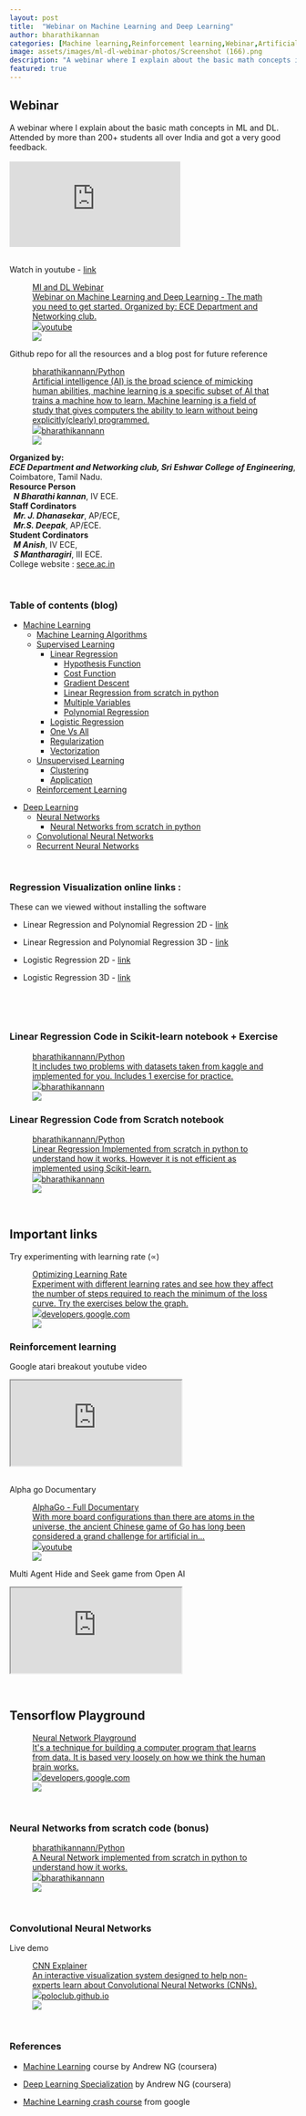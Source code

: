 ```yaml
---
layout: post
title:  "Webinar on Machine Learning and Deep Learning"
author: bharathikannan
categories: [Machine learning,Reinforcement learning,Webinar,Artificial Intelligence,Deep learning]
image: assets/images/ml-dl-webinar-photos/Screenshot (166).png
description: "A webinar where I explain about the basic math concepts in ML and DL. Attended by more than 200+ students all over India and got a very good feedback."
featured: true
---
```



<h2 class="page-title">Webinar</h2>
<div class="page-body">
A webinar where I explain about the basic math concepts in ML and DL. Attended by more than 200+ students all over India and got a very good feedback.<br><br>
    <div class="embed-responsive embed-responsive-16by9">
        <iframe class="embed-responsive-item" src="https://www.youtube.com/embed/9wVjTK6Fv1k" frameborder="0"
        allow="accelerometer; autoplay; clipboard-write; encrypted-media; gyroscope; picture-in-picture"
        allowfullscreen></iframe>
    </div>
    <br>
    <p id="da612fa4-57d5-4ad3-b0bb-8866262ffd29" class="">Watch in youtube - <a
            href="https://youtu.be/9wVjTK6Fv1k?t=3" target="_blank">link</a></p>

<figure class="shadowhover hover-pointer" id="30d93745-10b8-4d7b-8132-a60d740499d6"><a href="https://youtu.be/9wVjTK6Fv1k?t=3" class="bookmark source" target="_blank">
        <div class="bookmark-info">
            <div class="bookmark-text">
                <div class="bookmark-title">Ml and DL Webinar</div>
                <div class="bookmark-description">Webinar on Machine Learning and Deep Learning - The math you need
                    to get started. Organized by: ECE Department and Networking club.
                </div>
            </div>
            <div class="bookmark-href"><img src="https://www.youtube.com/s/desktop/0a8f585d/img/favicon.ico"
                    class="icon bookmark-icon" />youtube</div>
        </div><img src="../assets/images/ml-dl-webinar-photos/Screenshot (166).png" class="bookmark-image" />
    </a></figure>

    

<p id="00271bcd-45d4-497b-ba1f-43aade2a4478" class="">Github repo for all the resources and a blog post for
        future reference</p>
<figure class="shadowhover hover-pointer" id="e70359e8-502a-4a47-bf8c-97fa7fcbe03b"><a
        href="https://github.com/bharathikannann/Python/tree/master/Webinar" target="_blank" class="bookmark source">
        <div class="bookmark-info">
            <div class="bookmark-text">
                <div class="bookmark-title">bharathikannann/Python</div>
                <div class="bookmark-description">Artificial intelligence (AI) is the broad science of mimicking
                    human abilities, machine learning is a specific subset of AI that trains a machine how to learn.
                    Machine learning is a field of study that gives computers the ability to learn without being
                    explicitly(clearly) programmed.</div>
            </div>
            <div class="bookmark-href"><img src="https://github.com/favicon.ico"
                    class="icon bookmark-icon" />bharathikannann</div>
        </div><img src="../assets/images/ml-dl-webinar-photos/robot-img.jpg" class="bookmark-image" />
    </a></figure>
<p id="e28c88bc-2060-41fc-9053-7b48d78d55a3" class="">
    <strong>Organized by:</strong><br>
    <strong><i>ECE Department and Networking club, Sri Eshwar College of Engineering</i></strong>, Coimbatore, Tamil Nadu.<br>
    <strong>Resource Person</strong><br>
    <strong><i>&nbsp;&nbsp;N Bharathi kannan</i></strong>, IV ECE.<br>
    <strong>Staff Cordinators</strong><br>
    <strong><i>&nbsp;&nbsp;Mr. J. Dhanasekar</i></strong>, AP/ECE,<br>
    <strong><i>&nbsp;&nbsp;Mr.S. Deepak</i></strong>, AP/ECE.<br>
    <strong>Student Cordinators</strong><br>
    <strong><i>&nbsp;&nbsp;M Anish</i></strong>, IV ECE,<br>
    <strong><i>&nbsp;&nbsp;S Mantharagiri</i></strong>, III ECE.<br>
    College website : <a href="http://sece.ac.in/" target="_blank">sece.ac.in</a></p><br>
<h3 id="40c55321-24b2-4a23-a9ca-0ef6086f2166" class="">Table of contents (blog)</h3>
<ul id="cb7b71c6-46df-48db-82e9-28ba2ed7660c" class="bulleted-list">
    <li><a href="https://github.com/bharathikannann/Python/tree/master/Webinar#machine-learning">Machine
            Learning</a>
        <ul id="6556cda3-3fcc-46f5-b434-3a8979d0f11a" class="bulleted-list">
            <li><a href="https://github.com/bharathikannann/Python/tree/master/Webinar#machine-learning-algorithms">Machine
                    Learning Algorithms</a></li>
        </ul>
        <ul id="213af39d-7313-44fd-8abc-0141bb4bf355" class="bulleted-list">
            <li><a href="https://github.com/bharathikannann/Python/tree/master/Webinar#supervised-learning">Supervised
                    Learning</a>
                <ul id="830f4fcf-df8c-448c-a0b9-a181f003de51" class="bulleted-list">
                    <li><a href="https://github.com/bharathikannann/Python/tree/master/Webinar#linear-regression">Linear
                            Regression</a>
                        <ul id="63929acf-bf3a-4fa4-b3f7-5430868dc3ec" class="bulleted-list">
                            <li><a
                                    href="https://github.com/bharathikannann/Python/tree/master/Webinar#hypothesis-function">Hypothesis
                                    Function</a></li>
                        </ul>
                        <ul id="403d4b71-1d92-406b-b70a-98ced1de4c2e" class="bulleted-list">
                            <li><a
                                    href="https://github.com/bharathikannann/Python/tree/master/Webinar#cost-function">Cost
                                    Function</a></li>
                        </ul>
                        <ul id="26319521-17cb-4de2-b7cd-d32ff8160baa" class="bulleted-list">
                            <li><a
                                    href="https://github.com/bharathikannann/Python/tree/master/Webinar#gradient-descent">Gradient
                                    Descent</a></li>
                        </ul>
                        <ul id="8a4cc7f9-dacb-4abc-9f18-f8899f8ccbac" class="bulleted-list">
                            <li><a
                                    href="https://github.com/bharathikannann/Python/tree/master/Webinar#linear-regression-from-scratch-in-python">Linear
                                    Regression from scratch in python</a></li>
                        </ul>
                        <ul id="0c7db12c-fe93-44b4-b554-0fd1868f847d" class="bulleted-list">
                            <li><a
                                    href="https://github.com/bharathikannann/Python/tree/master/Webinar#multiple-variables">Multiple
                                    Variables</a></li>
                        </ul>
                        <ul id="fe6dc5f2-3294-4199-8b02-3d76d8e86cea" class="bulleted-list">
                            <li><a
                                    href="https://github.com/bharathikannann/Python/tree/master/Webinar#polynomial-regression">Polynomial
                                    Regression</a></li>
                        </ul>
                    </li>
                </ul>
                <ul id="b855e2d4-e9a0-40e9-9237-4259b2040396" class="bulleted-list">
                    <li><a href="https://github.com/bharathikannann/Python/tree/master/Webinar#logistic-regression">Logistic
                            Regression</a></li>
                </ul>
                <ul id="b4e68ae4-7d85-409d-bccd-32c0d40b2252" class="bulleted-list">
                    <li><a href="https://github.com/bharathikannann/Python/tree/master/Webinar#one-vs-all">One Vs
                            All</a></li>
                </ul>
                <ul id="65355a53-eac1-4a90-8c7e-3a12f4dba025" class="bulleted-list">
                    <li><a
                            href="https://github.com/bharathikannann/Python/tree/master/Webinar#regularization">Regularization</a>
                    </li>
                </ul>
                <ul id="30cb886b-e996-4e89-9c4c-3d0f8d0fc958" class="bulleted-list">
                    <li><a
                            href="https://github.com/bharathikannann/Python/tree/master/Webinar#vectorization">Vectorization</a>
                    </li>
                </ul>
            </li>
        </ul>
        <ul id="0e0a6735-75ae-4c9d-a243-9232fda5a1aa" class="bulleted-list">
            <li><a href="https://github.com/bharathikannann/Python/tree/master/Webinar#unsupervised-learning">Unsupervised
                    Learning</a>
                <ul id="54f6fc79-7c57-4f2f-a729-aba9144e1837" class="bulleted-list">
                    <li><a
                            href="https://github.com/bharathikannann/Python/tree/master/Webinar#clustering">Clustering</a>
                    </li>
                </ul>
                <ul id="32742af4-aeb7-49b6-a278-e2e3c843c36c" class="bulleted-list">
                    <li><a
                            href="https://github.com/bharathikannann/Python/tree/master/Webinar#application">Application</a>
                    </li>
                </ul>
            </li>
        </ul>
        <ul id="47e6345b-6a7d-49de-b784-94b98251c304" class="bulleted-list">
            <li><a href="https://github.com/bharathikannann/Python/tree/master/Webinar#reinforcement-learning">Reinforcement
                    Learning</a></li>
        </ul>
    </li>
</ul>
<ul id="2a3b784b-af74-4299-bc09-d7e0155e5232" class="bulleted-list">
    <li><a href="https://github.com/bharathikannann/Python/tree/master/Webinar#deep-learning">Deep Learning</a>
        <ul id="754fd1c8-add5-4d49-abf7-beb7c7460579" class="bulleted-list">
            <li><a href="https://github.com/bharathikannann/Python/tree/master/Webinar#neural-networks">Neural
                    Networks</a>
                <ul id="d4420601-f68f-4939-aaf0-0a6f51028478" class="bulleted-list">
                    <li><a
                            href="https://github.com/bharathikannann/Python/tree/master/Webinar#neural-networks-from-scratch-in-python">Neural
                            Networks from scratch in python</a></li>
                </ul>
            </li>
        </ul>
        <ul id="1b81a3ce-0879-4395-a9f5-bec28efe0245" class="bulleted-list">
            <li><a
                    href="https://github.com/bharathikannann/Python/tree/master/Webinar#convolutional-neural-networks">Convolutional
                    Neural Networks</a></li>
        </ul>
        <ul id="f7aef8b0-6529-4241-aec7-bc96f165f994" class="bulleted-list">
            <li><a href="https://github.com/bharathikannann/Python/tree/master/Webinar#recurrent-neural-networks">Recurrent
                    Neural Networks</a></li>
        </ul>
    </li>
</ul>
<p id="84f96333-75aa-4533-afda-49a79e44072b" class="">
</p><br>
<h3 id="58734e29-772e-4979-9c21-506c0d0580db" class="">Regression Visualization online links :</h3>
<p id="a7d70a68-8e9b-447f-9c9b-f48b55eabd25" class="">These can we viewed without installing the
        software
<div class="indented">
    <ul id="e6d74de1-531e-4304-9df3-7dcec7f86fc5" class="bulleted-list">
        <li>Linear Regression and Polynomial Regression 2D - <a href="https://www.geogebra.org/classic/fuvr2rje">link</a></li>
    </ul>
    <ul id="7206db9a-69a2-4156-974b-c37433992f5a" class="bulleted-list">
       <li>Linear Regression and Polynomial Regression 3D - <a href="https://www.geogebra.org/classic/nfsdcexr">link</a> </li>
    </ul>
    <ul id="0aa85299-1f94-4db9-92ad-31796ee7bd32" class="bulleted-list">
        <li>Logistic Regression 2D - <a href="https://www.geogebra.org/classic/mpr6qtee">link</a> </li>
    </ul>
    <ul id="035ec1a5-6716-45a0-8722-75df84da62de" class="bulleted-list">
        <li>Logistic Regression 3D - <a href="https://www.geogebra.org/classic/gp8anaxf">link</a> </li>
    </ul>
</div>
     <br>
    </p>
    <p id="2be438ef-6788-4c5f-96b9-cdbba8cb41b1" class="">
    </p><br>
    <h3 id="745bfd6f-6426-4feb-8440-0260ab0eaf28" class="">Linear Regression Code in Scikit-learn notebook + Exercise
    </h3>
    <figure class="shadowhover hover-pointer" id="9a5468d4-81c6-462e-947c-61f9526d1247"><a
            href="https://github.com/bharathikannann/Python/blob/master/Webinar/LinearRegression/LinearRegression.ipynb" target="_blank"
            class="bookmark source">
            <div class="bookmark-info">
                <div class="bookmark-text">
                    <div class="bookmark-title">bharathikannann/Python</div>
                    <div class="bookmark-description">It includes two problems with datasets taken from kaggle and implemented for you. Includes 1 exercise for practice.</div>
                </div>
                <div class="bookmark-href"><img src="https://github.com/favicon.ico"
                        class="icon bookmark-icon" />bharathikannann
                </div>
            </div><img src="../assets/images/ml-dl-webinar-photos/linear-regression.png" class="bookmark-image" />
        </a></figure>
    <h3 id="ed2cdb39-a3e9-4163-aa61-1140fcee5fd9" class="">Linear Regression Code from Scratch notebook</h3>
    <figure class="shadowhover hover-pointer" id="f216e641-b170-4caf-9c4f-4ae257d91e56"><a
            href="https://github.com/bharathikannann/Python/blob/master/Webinar/LinearRegressionfromscratch/LinearRegressionfromscratch.ipynb" target="_blank"
            class="bookmark source">
            <div class="bookmark-info">
                <div class="bookmark-text">
                    <div class="bookmark-title">bharathikannann/Python</div>
                    <div class="bookmark-description">Linear Regression Implemented from scratch in python to understand how it works. However it is not efficient as implemented using Scikit-learn.</div>
                </div>
                <div class="bookmark-href"><img src="https://github.com/favicon.ico"
                        class="icon bookmark-icon" />bharathikannann
                </div>
            </div><img src="../assets/images/ml-dl-webinar-photos/linear-regression.png" class="bookmark-image" />
        </a></figure>
    <p id="fd80616f-36f0-41ad-834a-07b5454acbc4" class="">
    </p><br>
    <h2 id="a4f19042-99ad-4854-9e8e-d58d183eb419" class="">Important links</h2>
    <p id="abbb5340-9e35-4a93-b697-7316e4adc45b" class="">Try experimenting with learning rate (∝)</p>
    <figure class="shadowhover hover-pointer" id="70b2fd9a-26f8-4a7d-94a4-e3633c8c98d5"><a
            href="https://developers.google.com/machine-learning/crash-course/fitter/graph" target="_blank" class="bookmark source">
            <div class="bookmark-info">
                <div class="bookmark-text">
                    <div class="bookmark-title">Optimizing Learning Rate</div>
                    <div class="bookmark-description">Experiment with different learning rates and see how they affect the number of steps required to reach the minimum of
                    the loss curve. Try the exercises below the graph.</div>
                </div>
                <div class="bookmark-href"><img
                        src="https://www.gstatic.com/devrel-devsite/prod/v2f6fb68338062e7c16672db62c4ab042dcb9bfbacf2fa51b6959426b203a4d8a/developers/images/favicon.png"
                        class="icon bookmark-icon" />developers.google.com
                </div>
            </div><img src="../assets/images/ml-dl-webinar-photos/Screenshot (169).png"
                class="bookmark-image" />
        </a></figure>
    <h3 id="22d0f3b8-1b05-4be2-9b49-9d630cec2c0a" class="">Reinforcement learning</h3>
    <p id="5a0f59b0-942a-4bb5-ac97-1ef7029442ed" class="">Google atari breakout youtube video</p>
    <div class="embed-responsive embed-responsive-16by9">
        <iframe class="embed-responsive-item" src="https://www.youtube.com/embed/TmPfTpjtdgg"></iframe>
    </div>
    <br>
    <p id="c461e5d5-7685-4511-b21c-0b7ae9f6ddf8" class="">Alpha go Documentary</p>
    <figure class="shadowhover hover-pointer" id="cb7687c1-4cc5-4db6-b20b-9428c7aba7c1"><a href="https://www.youtube.com/watch?v=WXuK6gekU1Y" target="_blank"
            class="bookmark source">
            <div class="bookmark-info">
                <div class="bookmark-text">
                    <div class="bookmark-title">AlphaGo - Full Documentary</div>
                    <div class="bookmark-description">With more board configurations than there are atoms in the
                        universe, the ancient Chinese game of Go has long been considered a grand challenge for
                        artificial in...</div>
                </div>
                <div class="bookmark-href"><img src="https://www.youtube.com/s/desktop/0a8f585d/img/favicon.ico"
                        class="icon bookmark-icon" />youtube</div>
            </div><img src="https://i.ytimg.com/vi/WXuK6gekU1Y/hqdefault.jpg" class="bookmark-image" />
        </a></figure>
    <p id="e22e0ae1-121a-47d7-8f81-92293b55797f" class="">Multi Agent Hide and Seek game from Open AI
    </p>
    <div class="embed-responsive embed-responsive-16by9">
        <iframe class="embed-responsive-item" src="https://www.youtube.com/embed/kopoLzvh5jY"></iframe>
    </div>
    <p id="b3a4d559-6117-4841-beeb-fe654d9f81cb" class="">
    </p><br>
    <h2 id="e628d9b0-f5fb-40b3-a08b-c4f520916f8e" class="">Tensorflow Playground</h2>
    <figure class="shadowhover hover-pointer" id="37caede6-8673-41e3-a551-293d19deb861"><a
            href="https://playground.tensorflow.org/#activation=tanh&amp;batchSize=10&amp;dataset=circle&amp;regDataset=reg-plane&amp;learningRate=0.03&amp;regularizationRate=0&amp;noise=0&amp;networkShape=4,2&amp;seed=0.73792&amp;showTestData=false&amp;discretize=false&amp;percTrainData=50&amp;x=true&amp;y=true&amp;xTimesY=false&amp;xSquared=false&amp;ySquared=false&amp;cosX=false&amp;sinX=false&amp;cosY=false&amp;sinY=false&amp;collectStats=false&amp;problem=classification&amp;initZero=false&amp;hideText=false"
            class="bookmark source">
            <div class="bookmark-info">
                <div class="bookmark-text">
                    <div class="bookmark-title">Neural Network Playground</div>
                    <div class="bookmark-description">It&#x27;s a technique for building a computer program that learns
                        from data. It is based very loosely on how we think the human brain works.</div>
                </div>
                <div class="bookmark-href"><img src="https://playground.tensorflow.org/favicon.png"
                        class="icon bookmark-icon" />developers.google.com
                </div>
            </div><img src="http://playground.tensorflow.org/preview.png" class="bookmark-image" />
        </a></figure><br>
    <h3 id="22aee38c-3d18-4dce-ac83-44ea7a7172ce" class="">Neural Networks from scratch code (bonus)</h3>
    <figure class="shadowhover hover-pointer" id="99a8b960-c85c-4310-ac9e-c0b6d4ab6bd8"><a
            href="https://github.com/bharathikannann/Python/tree/master/ML/Neural%20Networks" target="_blank"
            class="bookmark source">
            <div class="bookmark-info">
                <div class="bookmark-text">
                    <div class="bookmark-title">bharathikannann/Python</div>
                    <div class="bookmark-description">A Neural Network implemented from scratch in python to understand how it works.</div>
                </div>
                <div class="bookmark-href"><img src="https://github.com/favicon.ico"
                        class="icon bookmark-icon" />bharathikannann
                </div>
            </div><img src="../assets/images/ml-dl-webinar-photos/neural-network.png" class="bookmark-image" />
        </a></figure>
    <p id="f339066d-6ed3-4e3a-89d1-ce29c44fc470" class="">
    </p><br>
    <h3 id="19cdf523-fb90-4a7c-b120-7431197b26d0" class="">Convolutional Neural Networks</h3>
    <p id="8c690ed1-0003-472b-86b6-c304eea41089" class="">Live demo</p>
    <figure class="shadowhover hover-pointer" id="1e533aba-a621-4d1f-ba6f-773f54441f30"><a href="http://poloclub.github.io/cnn-explainer/" target="_blank"
            class="bookmark source">
            <div class="bookmark-info">
                <div class="bookmark-text">
                    <div class="bookmark-title">CNN Explainer</div>
                    <div class="bookmark-description">An interactive visualization system designed to help non-experts
                        learn about Convolutional Neural Networks (CNNs).</div>
                </div>
                <div class="bookmark-href"><img src="https://poloclub.github.io/cnn-explainer/assets/img/favicon.png"
                        class="icon bookmark-icon" />poloclub.github.io</div>
            </div><img src="https://poloclub.github.io/cnn-explainer/assets/figures/preview.png"
                class="bookmark-image" />
        </a></figure>
    <p id="58b94051-dd32-4b97-a956-f1c6506ef0c7" class="">
    </p><br>
    <h3 id="8c35210c-a282-49bd-91c5-1428c2b4d56a" class="">References</h3>
    <ul id="f0895060-7c7d-4093-bdaa-8e0bc033e32c" class="bulleted-list">
        <li><a href="https://www.coursera.org/learn/machine-learning">Machine Learning</a> course by Andrew NG
            (coursera)</li>
    </ul>
    <ul id="255ead6f-520f-4537-87c8-f1935f596867" class="bulleted-list">
        <li><a href="https://www.coursera.org/specializations/deep-learning">Deep Learning Specialization</a> by Andrew
            NG (coursera)</li>
    </ul>
    <ul id="b3a7007f-1eee-4b55-8749-7deab203e20f" class="bulleted-list">
        <li><a href="https://developers.google.com/machine-learning/crash-course/ml-intro">Machine Learning crash
                course</a> from google</li>
    </ul>

</div>
